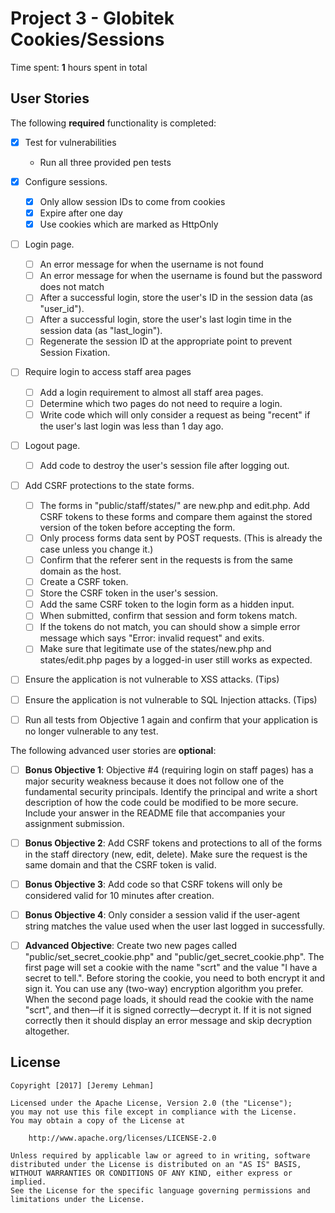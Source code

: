 # Project 3 - Globitek Cookies/Sessions

Time spent: **1** hours spent in total

## User Stories

The following **required** functionality is completed:

- [x] Test for vulnerabilities
  - Run all three provided pen tests

- [x] Configure sessions.
  - [x] Only allow session IDs to come from cookies
  - [x] Expire after one day
  - [x] Use cookies which are marked as HttpOnly
- [ ] Login page.
  - [ ] An error message for when the username is not found
  - [ ] An error message for when the username is found but the password does not match
  - [ ] After a successful login, store the user's ID in the session data (as "user_id").
  - [ ] After a successful login, store the user's last login time in the session data (as "last_login").
  - [ ] Regenerate the session ID at the appropriate point to prevent Session Fixation.
- [ ] Require login to access staff area pages
  - [ ] Add a login requirement to almost all staff area pages. 
  - [ ] Determine which two pages do not need to require a login.
  - [ ] Write code which will only consider a request as being "recent" if the user's last login was less than 1 day ago.
- [ ] Logout page.
  - [ ]  Add code to destroy the user's session file after logging out.
- [ ] Add CSRF protections to the state forms.
  - [ ] The forms in "public/staff/states/" are new.php and edit.php. Add CSRF tokens to these forms and compare them against the stored version of the token before accepting the form.
  - [ ] Only process forms data sent by POST requests. (This is already the case unless you change it.)
  - [ ] Confirm that the referer sent in the requests is from the same domain as the host.
  - [ ] Create a CSRF token.
  - [ ] Store the CSRF token in the user's session.
  - [ ] Add the same CSRF token to the login form as a hidden input.
  - [ ] When submitted, confirm that session and form tokens match.
  - [ ] If the tokens do not match, you can should show a simple error message which says "Error: invalid request" and exits.
  - [ ] Make sure that legitimate use of the states/new.php and states/edit.php pages by a logged-in user still works as expected.
- [ ] Ensure the application is not vulnerable to XSS attacks. (Tips)

- [ ] Ensure the application is not vulnerable to SQL Injection attacks. (Tips)

- [ ] Run all tests from Objective 1 again and confirm that your application is no longer vulnerable to any test.

The following advanced user stories are **optional**:

- [ ] **Bonus Objective 1**: Objective #4 (requiring login on staff pages) has a major security weakness because it does not follow one of the fundamental security principals. Identify the principal and write a short description of how the code could be modified to be more secure. Include your answer in the README file that accompanies your assignment submission.

- [ ] **Bonus Objective 2**: Add CSRF tokens and protections to all of the forms in the staff directory (new, edit, delete). Make sure the request is the same domain and that the CSRF token is valid.

- [ ] **Bonus Objective 3**: Add code so that CSRF tokens will only be considered valid for 10 minutes after creation.

- [ ] **Bonus Objective 4**: Only consider a session valid if the user-agent string matches the value used when the user last logged in successfully.

- [ ] **Advanced Objective**: Create two new pages called "public/set\_secret\_cookie.php" and "public/get\_secret\_cookie.php". The first page will set a cookie with the name "scrt" and the value "I have a secret to tell.". Before storing the cookie, you need to both encrypt it and sign it. You can use any (two-way) encryption algorithm you prefer. When the second page loads, it should read the cookie with the name "scrt", and then—if it is signed correctly—decrypt it. If it is not signed correctly then it should display an error message and skip decryption altogether.

## License

    Copyright [2017] [Jeremy Lehman]

    Licensed under the Apache License, Version 2.0 (the "License");
    you may not use this file except in compliance with the License.
    You may obtain a copy of the License at

        http://www.apache.org/licenses/LICENSE-2.0

    Unless required by applicable law or agreed to in writing, software
    distributed under the License is distributed on an "AS IS" BASIS,
    WITHOUT WARRANTIES OR CONDITIONS OF ANY KIND, either express or implied.
    See the License for the specific language governing permissions and
    limitations under the License.

